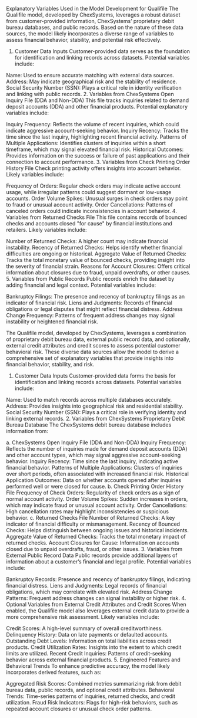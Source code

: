 Explanatory Variables Used in the Model Development for Qualifile
The Qualifile model, developed by ChexSystems, leverages a robust dataset from customer-provided information, ChexSystems’ proprietary debit bureau databases, and public records. Based on the nature of these data sources, the model likely incorporates a diverse range of variables to assess financial behavior, stability, and potential risk effectively.

1. Customer Data Inputs
Customer-provided data serves as the foundation for identification and linking records across datasets. Potential variables include:

Name: Used to ensure accurate matching with external data sources.
Address: May indicate geographical risk and the stability of residence.
Social Security Number (SSN): Plays a critical role in identity verification and linking with public records.
2. Variables from ChexSystems Open Inquiry File (DDA and Non-DDA)
This file tracks inquiries related to demand deposit accounts (DDA) and other financial products. Potential explanatory variables include:

Inquiry Frequency: Reflects the volume of recent inquiries, which could indicate aggressive account-seeking behavior.
Inquiry Recency: Tracks the time since the last inquiry, highlighting recent financial activity.
Patterns of Multiple Applications: Identifies clusters of inquiries within a short timeframe, which may signal elevated financial risk.
Historical Outcomes: Provides information on the success or failure of past applications and their connection to account performance.
3. Variables from Check Printing Order History File
Check printing activity offers insights into account behavior. Likely variables include:

Frequency of Orders: Regular check orders may indicate active account usage, while irregular patterns could suggest dormant or low-usage accounts.
Order Volume Spikes: Unusual surges in check orders may point to fraud or unusual account activity.
Order Cancellations: Patterns of canceled orders could indicate inconsistencies in account behavior.
4. Variables from Returned Checks File
This file contains records of bounced checks and accounts closed "for cause" by financial institutions and retailers. Likely variables include:

Number of Returned Checks: A higher count may indicate financial instability.
Recency of Returned Checks: Helps identify whether financial difficulties are ongoing or historical.
Aggregate Value of Returned Checks: Tracks the total monetary value of bounced checks, providing insight into the severity of financial strain.
Reasons for Account Closures: Offers critical information about closures due to fraud, unpaid overdrafts, or other causes.
5. Variables from Public Records
Public records enrich the dataset by adding financial and legal context. Potential variables include:

Bankruptcy Filings: The presence and recency of bankruptcy filings as an indicator of financial risk.
Liens and Judgments: Records of financial obligations or legal disputes that might reflect financial distress.
Address Change Frequency: Patterns of frequent address changes may signal instability or heightened financial risk.






The Qualifile model, developed by ChexSystems, leverages a combination of proprietary debit bureau data, external public record data, and optionally, external credit attributes and credit scores to assess potential customer behavioral risk. These diverse data sources allow the model to derive a comprehensive set of explanatory variables that provide insights into financial behavior, stability, and risk.

1. Customer Data Inputs
Customer-provided data forms the basis for identification and linking records across datasets. Potential variables include:

Name: Used to match records across multiple databases accurately.
Address: Provides insights into geographical risk and residential stability.
Social Security Number (SSN): Plays a critical role in verifying identity and linking external records.
2. Variables from ChexSystems Proprietary Debit Bureau Database
The ChexSystems debit bureau database includes information from:

a. ChexSystems Open Inquiry File (DDA and Non-DDA)
Inquiry Frequency: Reflects the number of inquiries made for demand deposit accounts (DDA) and other account types, which may signal aggressive account-seeking behavior.
Inquiry Recency: Time since the last inquiry, indicating active financial behavior.
Patterns of Multiple Applications: Clusters of inquiries over short periods, often associated with increased financial risk.
Historical Application Outcomes: Data on whether accounts opened after inquiries performed well or were closed for cause.
b. Check Printing Order History File
Frequency of Check Orders: Regularity of check orders as a sign of normal account activity.
Order Volume Spikes: Sudden increases in orders, which may indicate fraud or unusual account activity.
Order Cancellations: High cancellation rates may highlight inconsistencies or suspicious behavior.
c. Returned Checks File
Number of Returned Checks: A key indicator of financial difficulty or mismanagement.
Recency of Bounced Checks: Helps distinguish between ongoing issues and historical incidents.
Aggregate Value of Returned Checks: Tracks the total monetary impact of returned checks.
Account Closures for Cause: Information on accounts closed due to unpaid overdrafts, fraud, or other issues.
3. Variables from External Public Record Data
Public records provide additional layers of information about a customer’s financial and legal profile. Potential variables include:

Bankruptcy Records: Presence and recency of bankruptcy filings, indicating financial distress.
Liens and Judgments: Legal records of financial obligations, which may correlate with elevated risk.
Address Change Patterns: Frequent address changes can signal instability or higher risk.
4. Optional Variables from External Credit Attributes and Credit Scores
When enabled, the Qualifile model also leverages external credit data to provide a more comprehensive risk assessment. Likely variables include:

Credit Scores: A high-level summary of overall creditworthiness.
Delinquency History: Data on late payments or defaulted accounts.
Outstanding Debt Levels: Information on total liabilities across credit products.
Credit Utilization Rates: Insights into the extent to which credit limits are utilized.
Recent Credit Inquiries: Patterns of credit-seeking behavior across external financial products.
5. Engineered Features and Behavioral Trends
To enhance predictive accuracy, the model likely incorporates derived features, such as:

Aggregated Risk Scores: Combined metrics summarizing risk from debit bureau data, public records, and optional credit attributes.
Behavioral Trends: Time-series patterns of inquiries, returned checks, and credit utilization.
Fraud Risk Indicators: Flags for high-risk behaviors, such as repeated account closures or unusual check order patterns.
